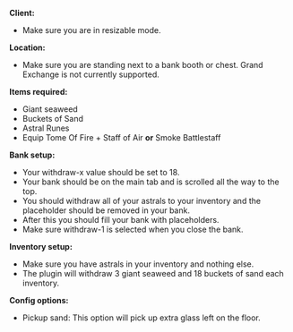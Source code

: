 **Client:**
* Make sure you are in resizable mode.

**Location:**
* Make sure you are standing next to a bank booth or chest. Grand Exchange is not currently supported.

**Items required:**
* Giant seaweed
* Buckets of Sand
* Astral Runes
* Equip Tome Of Fire + Staff of Air **or** Smoke Battlestaff

**Bank setup:**
* Your withdraw-x value should be set to 18.
* Your bank should be on the main tab and is scrolled all the way to the top.
* You should withdraw all of your astrals to your inventory and the placeholder should be removed in your bank.
* After this you should fill your bank with placeholders.
* Make sure withdraw-1 is selected when you close the bank.

**Inventory setup:**
* Make sure you have astrals in your inventory and nothing else.
* The plugin will withdraw 3 giant seaweed and 18 buckets of sand each inventory.

**Config options:**
* Pickup sand: This option will pick up extra glass left on the floor.

